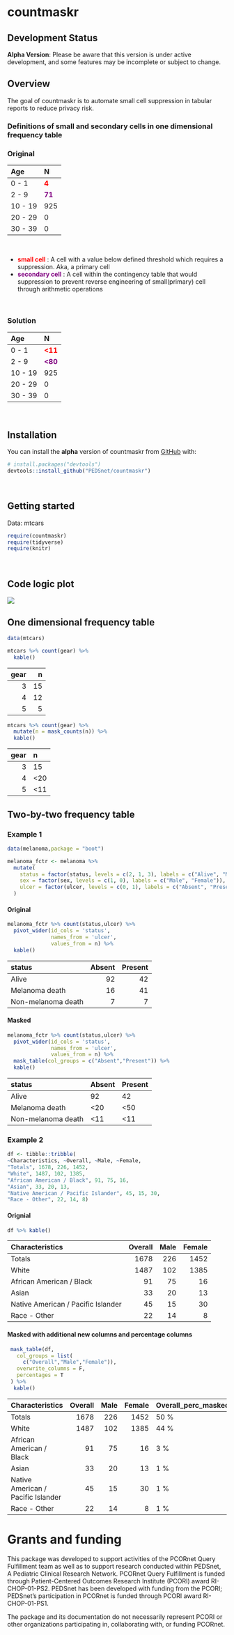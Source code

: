 
<!-- README.md is generated from README.Rmd. Please edit that file -->

# countmaskr

## Development Status

**Alpha Version**: Please be aware that this version is under active
development, and some features may be incomplete or subject to change.

<!-- badges: start -->
<!-- badges: end -->

## Overview

The goal of countmaskr is to automate small cell suppression in tabular
reports to reduce privacy risk.

### Definitions of small and secondary cells in one dimensional frequency table

### Original

| Age     | N                                          |
|:--------|:-------------------------------------------|
| 0 - 1   | <span style="color:red"> **4** </span>     |
| 2 - 9   | <span style="color:purple"> **71** </span> |
| 10 - 19 | 925                                        |
| 20 - 29 | 0                                          |
| 30 - 39 | 0                                          |

 

- <span style="color:red"> **small cell** </span> : A cell with a value
  below defined threshold which requires a suppression. Aka, a primary
  cell
- <span style="color:purple"> **secondary cell** </span> : A cell within
  the contingency table that would suppression to prevent reverse
  engineering of small(primary) cell through arithmetic operations

 

### Solution

| Age     | N                                            |
|:--------|:---------------------------------------------|
| 0 - 1   | <span style="color:red"> **\<11** </span>    |
| 2 - 9   | <span style="color:purple"> **\<80** </span> |
| 10 - 19 | 925                                          |
| 20 - 29 | 0                                            |
| 30 - 39 | 0                                            |

 

## Installation

You can install the **alpha** version of countmaskr from
[GitHub](https://github.com/) with:

``` r
# install.packages("devtools")
devtools::install_github("PEDSnet/countmaskr")
```

 

## Getting started

Data: mtcars

``` r
require(countmaskr)
require(tidyverse)
require(knitr)
```

 

## Code logic plot

![](logic_plot.png)

## One dimensional frequency table

``` r
data(mtcars)

mtcars %>% count(gear) %>%
  kable()
```

| gear |   n |
|-----:|----:|
|    3 |  15 |
|    4 |  12 |
|    5 |   5 |

``` r
mtcars %>% count(gear) %>%
  mutate(n = mask_counts(n)) %>%
  kable()
```

| gear | n    |
|-----:|:-----|
|    3 | 15   |
|    4 | \<20 |
|    5 | \<11 |

## Two-by-two frequency table

### Example 1

``` r
data(melanoma,package = "boot")

melanoma_fctr <- melanoma %>%
  mutate(
    status = factor(status, levels = c(2, 1, 3), labels = c("Alive", "Melanoma death", "Non-melanoma death")),
    sex = factor(sex, levels = c(1, 0), labels = c("Male", "Female")),
    ulcer = factor(ulcer, levels = c(0, 1), labels = c("Absent", "Present"))
  ) 
```

#### Original

``` r
melanoma_fctr %>% count(status,ulcer) %>%
  pivot_wider(id_cols = 'status',
              names_from = 'ulcer',
              values_from = n) %>%
  kable()
```

| status             | Absent | Present |
|:-------------------|-------:|--------:|
| Alive              |     92 |      42 |
| Melanoma death     |     16 |      41 |
| Non-melanoma death |      7 |       7 |

#### Masked

``` r
melanoma_fctr %>% count(status,ulcer) %>%
  pivot_wider(id_cols = 'status',
              names_from = 'ulcer',
              values_from = n) %>%
  mask_table(col_groups = c("Absent","Present")) %>%
  kable()
```

| status             | Absent | Present |
|:-------------------|:-------|:--------|
| Alive              | 92     | 42      |
| Melanoma death     | \<20   | \<50    |
| Non-melanoma death | \<11   | \<11    |

### Example 2

``` r
df <- tibble::tribble(
~Characteristics, ~Overall, ~Male, ~Female,
"Totals", 1678, 226, 1452,
"White", 1487, 102, 1385,
"African American / Black", 91, 75, 16,
"Asian", 33, 20, 13,
"Native American / Pacific Islander", 45, 15, 30,
"Race - Other", 22, 14, 8)
```

#### Orignial

``` r
df %>% kable()
```

| Characteristics                    | Overall | Male | Female |
|:-----------------------------------|--------:|-----:|-------:|
| Totals                             |    1678 |  226 |   1452 |
| White                              |    1487 |  102 |   1385 |
| African American / Black           |      91 |   75 |     16 |
| Asian                              |      33 |   20 |     13 |
| Native American / Pacific Islander |      45 |   15 |     30 |
| Race - Other                       |      22 |   14 |      8 |

#### Masked with additional new columns and percentage columns

``` r
 mask_table(df,
   col_groups = list(
     c("Overall","Male","Female")),
   overwrite_columns = F,
   percentages = T
 ) %>%
  kable()
```

| Characteristics                    | Overall | Male | Female | Overall_perc_masked | Male_perc_masked | Female_perc_masked | Overall_masked | Male_masked | Female_masked |
|:-----------------------------------|--------:|-----:|-------:|:--------------------|:-----------------|:-------------------|:---------------|:------------|:--------------|
| Totals                             |    1678 |  226 |   1452 | 50 %                | 50 %             | 50 %               | 1,678          | 226         | 1,452         |
| White                              |    1487 |  102 |   1385 | 44 %                | 23 %             | 48 %               | 1,487          | 102         | 1,385         |
| African American / Black           |      91 |   75 |     16 | 3 %                 | 17 %             | 1 %                | 91             | 75          | 16            |
| Asian                              |      33 |   20 |     13 | 1 %                 | \<7 %            | \<1 %              | 33             | \<30        | \<20          |
| Native American / Pacific Islander |      45 |   15 |     30 | 1 %                 | 3 %              | 1 %                | 45             | 15          | 30            |
| Race - Other                       |      22 |   14 |      8 | 1 %                 | \<4 %            | masked cell        | 22             | \<20        | \<11          |

# Grants and funding

This package was developed to support activities of the PCORnet Query
Fulfillment team as well as to support research conducted within
PEDSnet, A Pediatric Clinical Research Network. PCORnet Query
Fulfillment is funded through Patient-Centered Outcomes Research
Institute (PCORI) award RI-CHOP-01-PS2. PEDSnet has been developed with
funding from the PCORI; PEDSnet’s participation in PCORnet is funded
through PCORI award RI-CHOP-01-PS1.

The package and its documentation do not necessarily represent PCORI or
other organizations participating in, collaborating with, or funding
PCORnet.
